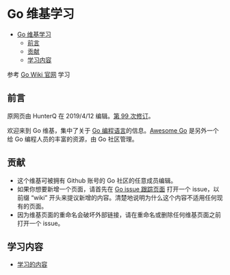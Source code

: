 # Go 维基学习

- [Go 维基学习](#go-%e7%bb%b4%e5%9f%ba%e5%ad%a6%e4%b9%a0)
  - [前言](#%e5%89%8d%e8%a8%80)
  - [贡献](#%e8%b4%a1%e7%8c%ae)
  - [学习内容](#%e5%ad%a6%e4%b9%a0%e5%86%85%e5%ae%b9)

参考 [Go Wiki 官网](https://github.com/golang/go/wiki) 学习

## 前言

原网页由 HunterQ 在 2019/4/12 编辑。[第 99 次修订](https://github.com/golang/go/wiki/Home/_history)。

欢迎来到 Go 维基，集中了关于 [Go 编程语言](https://golang.org/)的信息。[Awesome Go]() 是另外一个给 Go 编程人员的丰富的资源，由 Go 社区管理。

## 贡献

- 这个维基可被拥有 Github 账号的 Go 社区的任意成员编辑。
- 如果你想要新增一个页面，请首先在 [Go issue 跟踪页面](https://github.com/golang/go/issues) 打开一个 issue，以前缀 “wiki” 开头来提议新增的内容。清楚地说明为什么这个内容不适用任何现有的页面。
- 因为维基页面的重命名会破坏外部链接，请在重命名或删除任何维基页面之前打开一个 issue。

## 学习内容

- [学习的内容](table.md)
